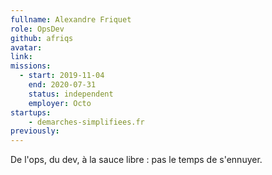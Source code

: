 ```yaml
---
fullname: Alexandre Friquet
role: OpsDev
github: afriqs
avatar:
link:
missions:
  - start: 2019-11-04
    end: 2020-07-31
    status: independent
    employer: Octo
startups:
    - demarches-simplifiees.fr
previously:
---
```


De l'ops, du dev, à la sauce libre : pas le temps de s'ennuyer.
